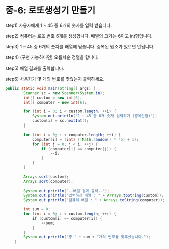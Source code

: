 #  중-6: 로또생성기 만들기 

step1) 사용자에게 1 ~ 45 중 6개의 숫자를 입력 받습니다.

step2) 컴퓨터는 로또 번호 6개를 생성합니다. 배열의 크기는 6이고 int형입니다.

step3) 1 ~ 45 중 6개의 숫자를 배열에 담습니다. 중복된 원소가 있으면 안됩니다.

step4) (구현 가능하다면) 오름차순 정렬을 합니다.

step5) 배열 결과를 출력합니다.

step6) 사용자가 몇 개의 번호를 맞췄는지 출력하세요.



```java
public static void main(String[] args) {
		Scanner sc = new Scanner(System.in);
		int[] custom = new int[6];
		int[] computer = new int[6];

		for (int i = 0; i < custom.length; ++i) {
			System.out.println("1 ~ 45 중 6개 숫자 입력하기 (중복안됨)");
			custom[i] = sc.nextInt();
		}

		for (int i = 0; i < computer.length; ++i) {
			computer[i] = (int) ((Math.random() * 45) + 1);
			for (int j = 0; j < i; ++j) {
				if (computer[i] == computer[j]) {
					--i;
				}
			}
		}
		
		Arrays.sort(custom);
		Arrays.sort(computer);

		System.out.println("--배열 결과 출력--");
		System.out.println("입력하신 배열 : " + Arrays.toString(custom));
		System.out.println("컴퓨터 배열 : " + Arrays.toString(computer));

		int sum = 0;
		for (int i = 0; i < custom.length; ++i) {
			if (custom[i] == computer[i]) {
				++sum;
			}
		}
		System.out.println("총 " + sum + "개의 번호를 맞추셨습니다.");
	}
```


